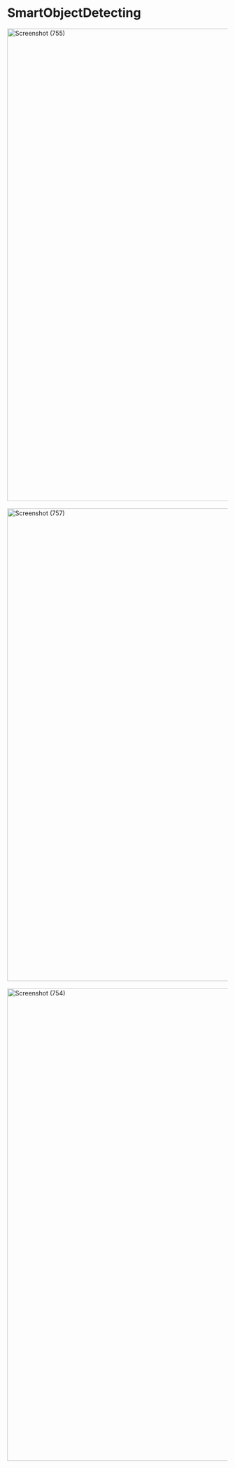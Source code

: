 # SmartObjectDetecting


<img width="1920" height="1080" alt="Screenshot (755)" src="https://github.com/user-attachments/assets/0577d493-31a6-4b09-be22-2e425e79374b" />
<br><br>
<img width="1920" height="1080" alt="Screenshot (757)" src="https://github.com/user-attachments/assets/44067a6a-12b8-433d-a9d2-b85e56c3a297" />
<br><br>
<img width="1920" height="1080" alt="Screenshot (754)" src="https://github.com/user-attachments/assets/3c79aeaf-9077-469f-bc39-76c3a3618367" />
